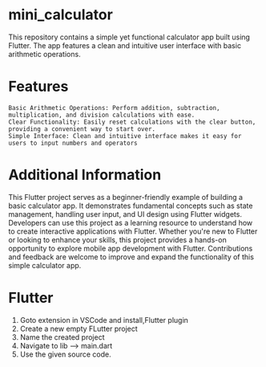 # mini_calculator
This repository contains a simple yet functional calculator app built using Flutter. The app features a clean and intuitive user interface with basic arithmetic operations.


# Features
    Basic Arithmetic Operations: Perform addition, subtraction, multiplication, and division calculations with ease.
    Clear Functionality: Easily reset calculations with the clear button, providing a convenient way to start over.
    Simple Interface: Clean and intuitive interface makes it easy for users to input numbers and operators

# Additional Information
   This Flutter project serves as a beginner-friendly example of building a basic calculator app. It demonstrates fundamental concepts such as state management, handling user input, and UI design using Flutter widgets. Developers can use this project as a learning resource to understand how to create interactive applications with Flutter. Whether you're new to Flutter or looking to enhance your skills, this project provides a hands-on opportunity to explore mobile app development with Flutter. Contributions and feedback are welcome to improve and expand the functionality of this simple calculator app.

# Flutter
 1. Goto extension in VSCode and install,Flutter plugin
 2. Create a new empty FLutter project
 3. Name the created project
 4. Navigate to lib --> main.dart
 5. Use the given source code.
